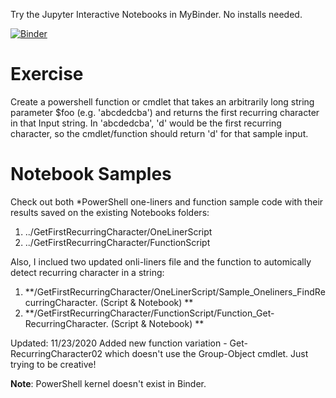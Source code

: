 Try the Jupyter Interactive Notebooks in MyBinder. No installs needed.

[![Binder](https://mybinder.org/badge_logo.svg)](https://mybinder.org/v2/gh/MaximoTrinidad/GetFirstRecurringCharacter/main)

# Exercise
Create a powershell function or cmdlet that takes an arbitrarily long string parameter $foo (e.g. 'abcdedcba') and returns the first recurring character in that Input string.
In 'abcdedcba', 'd' would be the first recurring character, so the cmdlet/function should return 'd' for that sample input.


# Notebook Samples
Check out both *PowerShell one-liners and function sample code with their results saved on the existing Notebooks folders:
1. ../GetFirstRecurringCharacter/OneLinerScript
2. ../GetFirstRecurringCharacter/FunctionScript

Also, I inclued two updated onli-liners file and the function to automically detect recurring character in a string:
1. **/GetFirstRecurringCharacter/OneLinerScript/Sample_Oneliners_FindRecurringCharacter. (Script & Notebook) **
2. **/GetFirstRecurringCharacter/FunctionScript/Function_Get-RecurringCharacter. (Script & Notebook) **

Updated: 11/23/2020
Added new function variation - Get-RecurringCharacter02 which doesn't use the Group-Object cmdlet.
Just trying to be creative! 

**Note**: PowerShell kernel doesn't exist in Binder.

